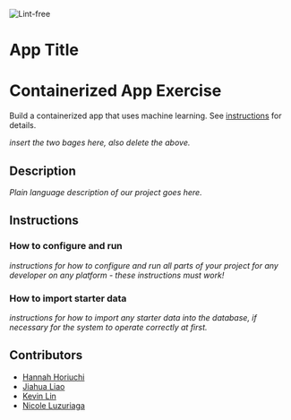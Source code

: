 ![Lint-free](https://github.com/software-students-spring2024/4-containerized-app-exercise-namelesssss/actions/workflows/lint.yml/badge.svg)

# App Title

# Containerized App Exercise

Build a containerized app that uses machine learning. See [instructions](./instructions.md) for details.

*insert the two bages here, also delete the above.*

## Description

*Plain language description of our project goes here.*

## Instructions

### How to configure and run

*instructions for how to configure and run all parts of your project for any developer on any platform - these instructions must work!*

### How to import starter data

*instructions for how to import any starter data into the database, if necessary for the system to operate correctly at first.*

## Contributors
* [Hannah Horiuchi](https://github.com/hah8236)
* [Jiahua Liao](https://github.com/Jiahuita)
* [Kevin Lin](https://github.com/Kalados)
* [Nicole Luzuriaga](https://github.com/nicjluz)


